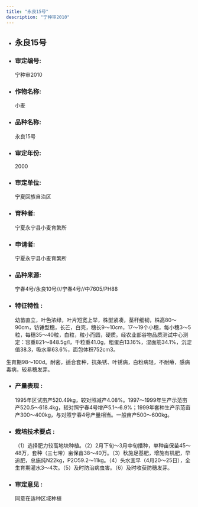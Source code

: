 ```yaml
---
title: "永良15号"
description: "宁种审2010"
---
```

* ## 永良15号
* ###  审定编号:  
   宁种审2010

*  ### 作物名称:  
   小麦

*   ###  品种名称: 
    永良15号

*   ### 审定年份: 
    2000

*   ### 审定单位:  
    宁夏回族自治区

*   ### 育种者:  
    宁夏永宁县小麦育繁所

*   ### 申请者:  
    宁夏永宁县小麦育繁所

*   ### 品种来源:  
    宁春4号/永良10号///宁春4号//中7605/PH88

*   ### 特征特性 : 
     幼苗直立，叶色浓绿，叶片短宽上举，株型紧凑，茎秆细韧，株高80～90cm，钫锤型穗，长芒，白壳，穗长9～10cm，17～19个小穗，每小穗3～5粒，每穗35～40粒，白粒，粒小而圆，硬质。经农业部谷物品质测试中心测定：容重821～848.5g/l，千粒重41.0g，粗蛋白13.16%，湿面筋34.1%，沉淀值38.3，吸水率63.6%，面包体积752cm3。
生育期98～100d。耐密，适合套种，抗条锈、叶锈病，白粉病轻，不耐瘠，感病毒病，较易穗发芽。


*   ### 产量表现 : 
    1995年区试亩产520.49kg，较对照减产4.08%。1997～1999年生产示范亩产520.5～618.4kg，较对照宁春4号增产5.1～6.9%；1999年套种生产示范亩产300～400kg，与对照宁春4号产量相当。一般亩产500～600kg。 

*   ### 栽培技术要点 : 
    （1）选择肥力较高地块种植。（2）2月下旬～3月中旬播种，单种亩保苗45～48万，套种（三七带）亩保苗38～40万。（3）秋施足基肥，增施有机肥，早追肥，总施纯N22kg，P2O59.2～11kg。（4）头水宜早（4月20～25日），全生育期灌水3～4次。（5）及时防治病虫害。（6）及时收获防穗发芽。

*   ### 审定意见 : 
    同意在适种区域种植
